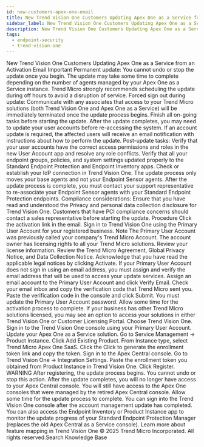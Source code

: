 ```yaml
---
id: new-customers-apex-one-email
title: New Trend Vision One Customers Updating Apex One as a Service from an Activation Email
sidebar_label: New Trend Vision One Customers Updating Apex One as a Service from an Activation Email
description: New Trend Vision One Customers Updating Apex One as a Service from an Activation Email
tags:
  - endpoint-security
  - trend-vision-one
---
```


 New Trend Vision One Customers Updating Apex One as a Service from an Activation Email Important Permanent update: You cannot undo or stop the update once you begin. The update may take some time to complete depending on the number of agents managed by your Apex One as a Service instance. Trend Micro strongly recommends scheduling the update during off hours to avoid a disruption of service. Forced sign out during update: Communicate with any associates that access to your Trend Micro solutions (both Trend Vision One and Apex One as a Service) will be immediately terminated once the update process begins. Finish all on-going tasks before starting the update. After the update completes, you may need to update your user accounts before re-accessing the system. If an account update is required, the affected users will receive an email notification with instructions about how to perform the update. Post-update tasks: Verify that your user accounts have the correct access permissions and roles in the new User Account app and resolve any role conflicts. Verify that all your endpoint groups, policies, and system settings updated properly to the Standard Endpoint Protection and Endpoint Inventory apps. Check or establish your IdP connection in Trend Vision One. The update process only moves your base agents and not your Endpoint Sensor agents. After the update process is complete, you must contact your support representative to re-associate your Endpoint Sensor agents with your Standard Endpoint Protection endpoints. Compliance considerations: Ensure that you have read and understood the Privacy and personal data collection disclosure for Trend Vision One. Customers that have PCI compliance concerns should contact a sales representative before starting the update. Procedure Click the activation link in the email. Sign in to Trend Vision One using the Primary User Account for your registered business. Note The Primary User Account was previously called your company's Trend Micro Account. The account owner has licensing rights to all your Trend Micro solutions. Review your license information. Review the Trend Micro Agreement, Global Privacy Notice, and Data Collection Notice. Acknowledge that you have read the applicable legal notices by clicking Activate. If your Primary User Account does not sign in using an email address, you must assign and verify the email address that will be used to access your update services. Assign an email account to the Primary User Account and click Verify Email. Check your email inbox and copy the verification code that Trend Micro sent you. Paste the verification code in the console and click Submit. You must update the Primary User Account password. Allow some time for the activation process to complete. If your business has other Trend Micro solutions licensed, you may see an option to access your solutions in either Trend Vision One or Customer Licensing Portal. Choose Trend Vision One. Sign in to the Trend Vision One console using your Primary User Account. Update your Apex One as a Service solution. Go to Service Management → Product Instance. Click Add Existing Product. From Instance type, select Trend Micro Apex One SaaS. Click the Click to generate the enrollment token link and copy the token. Sign in to the Apex Central console. Go to Trend Vision One → Integration Settings. Paste the enrollment token you obtained from Product Instance in Trend Vision One. Click Register. WARNING After registering, the update process begins. You cannot undo or stop this action. After the update completes, you will no longer have access to your Apex Central console. You will still have access to the Apex One consoles that were managed by the retired Apex Central console. Allow some time for the update process to complete. You can sign into the Trend Vision One console after the account management update has completed. You can also access the Endpoint Inventory or Product Instance app to monitor the update progress of your Standard Endpoint Protection Manager (replaces the old Apex Central as a Service console). Learn more about feature mapping in Trend Vision One © 2025 Trend Micro Incorporated. All rights reserved.Search Knowledge Base